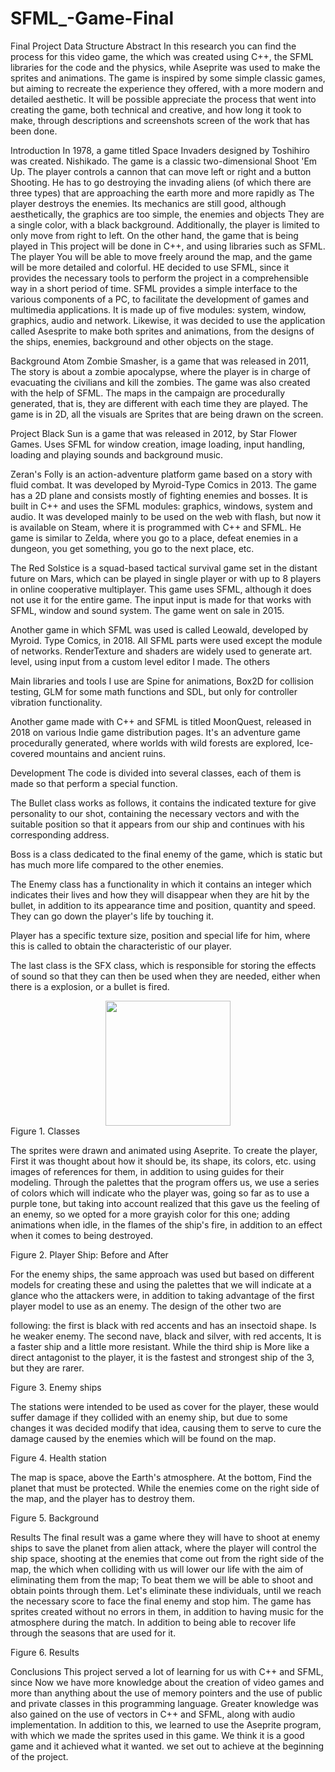 # SFML_-Game-Final

Final Project Data Structure
Abstract
In this research you can find the process for this video game, the
which was created using C++, the SFML libraries for the code and the physics,
while Aseprite was used to make the sprites and animations. The game is
inspired by some simple classic games, but aiming to recreate the
experience they offered, with a more modern and detailed aesthetic. It will be possible
appreciate the process that went into creating the game, both technical and
creative, and how long it took to make, through descriptions and screenshots
screen of the work that has been done.

Introduction
In 1978, a game titled Space Invaders designed by Toshihiro was created.
Nishikado. The game is a classic two-dimensional Shoot 'Em Up. The player
controls a cannon that can move left or right and a button
Shooting. He has to go destroying the invading aliens (of which there are
three types) that are approaching the earth more and more rapidly as
The player destroys the enemies. Its mechanics are still good,
although aesthetically, the graphics are too simple, the enemies and objects
They are a single color, with a black background. Additionally, the player is limited to only
move from right to left. On the other hand, the game that is being played in
This project will be done in C++, and using libraries such as SFML. The player
You will be able to move freely around the map, and the game will be more detailed and colorful. HE
decided to use SFML, since it provides the necessary tools to perform the
project in a comprehensible way in a short period of time. SFML
provides a simple interface to the various components of a PC, to
facilitate the development of games and multimedia applications. It is made up of five
modules: system, window, graphics, audio and network. Likewise, it was decided to use
the application called Asesprite to make both sprites and animations, from
the designs of the ships, enemies, background and other objects on the stage.

Background
Atom Zombie Smasher, is a game that was released in 2011, The story
is about a zombie apocalypse, where the player is in charge of evacuating the
civilians and kill the zombies. The game was also created with the help of SFML.
The maps in the campaign are procedurally generated, that is, they are
different with each time they are played. The game is in 2D, all the visuals are Sprites
that are being drawn on the screen.

Project Black Sun is a game that was released in 2012, by Star Flower Games.
Uses SFML for window creation, image loading, input handling,
loading and playing sounds and background music.

Zeran's Folly is an action-adventure platform game based on a
story with fluid combat. It was developed by Myroid-Type Comics in 2013.
The game has a 2D plane and consists mostly of fighting enemies and
bosses. It is built in C++ and uses the SFML modules: graphics, windows,
system and audio. It was developed mainly to be used on the web with flash,
but now it is available on Steam, where it is programmed with C++ and SFML. He
game is similar to Zelda, where you go to a place, defeat enemies in a
dungeon, you get something, you go to the next place, etc.

The Red Solstice is a squad-based tactical survival game
set in the distant future on Mars, which can be played in single player or
with up to 8 players in online cooperative multiplayer. This game uses
SFML, although it does not use it for the entire game. The input input is made for
that works with SFML, window and sound system. The game went on sale
in 2015.

Another game in which SFML was used is called Leowald, developed by Myroid.
Type Comics, in 2018. All SFML parts were used except the module
of networks. RenderTexture and shaders are widely used to generate art.
level, using input from a custom level editor I made. The others

Main libraries and tools I use are Spine for animations,
Box2D for collision testing, GLM for some math functions and SDL,
but only for controller vibration functionality.

Another game made with C++ and SFML is titled MoonQuest, released in
2018 on various Indie game distribution pages. It's an adventure game
procedurally generated, where worlds with wild forests are explored,
Ice-covered mountains and ancient ruins.

Development
The code is divided into several classes, each of them is made so that
perform a special function.

The Bullet class works as follows, it contains the indicated texture for
give personality to our shot, containing the necessary vectors and with the
suitable position so that it appears from our ship and continues with his
corresponding address.

Boss is a class dedicated to the final enemy of the game, which is static but has
much more life compared to the other enemies.

The Enemy class has a functionality in which it contains an integer which indicates
their lives and how they will disappear when they are hit by the bullet, in addition to
its appearance time and position, quantity and speed. They can go down
the player's life by touching it.

Player has a specific texture size, position and special life for him,
where this is called to obtain the characteristic of our player.

The last class is the SFX class, which is responsible for storing the effects of
sound so that they can then be used when they are needed, either when there is a
explosion, or a bullet is fired.

<div id="header" align="center">
  <img src="https://github.com/Lelmats/SFML_-Game-Final/tree/main/img/1.png" width="200"/>
</div>
Figure 1. Classes

The sprites were drawn and animated using Aseprite. To create the player,
First it was thought about how it should be, its shape, its colors, etc. using images
of references for them, in addition to using guides for their modeling. Through the
palettes that the program offers us, we use a series of colors which
will indicate who the player was, going so far as to use a purple tone, but taking into account
realized that this gave us the feeling of an enemy, so we opted for a
more grayish color for this one; adding animations when idle,
in the flames of the ship's fire, in addition to an effect when it comes to being destroyed.

Figure 2. Player Ship: Before and After

For the enemy ships, the same approach was used but based on
different models for creating these and using the palettes that we
will indicate at a glance who the attackers were, in addition to taking advantage of the first
player model to use as an enemy. The design of the other two are

following: the first is black with red accents and has an insectoid shape. Is he
weaker enemy. The second nave, black and silver, with red accents,
It is a faster ship and a little more resistant. While the third ship is
More like a direct antagonist to the player, it is the fastest and strongest ship of the
3, but they are rarer.

Figure 3. Enemy ships

The stations were intended to be used as cover for the player, these would suffer
damage if they collided with an enemy ship, but due to some changes it was decided
modify that idea, causing them to serve to cure the damage caused by
the enemies which will be found on the map.

Figure 4. Health station

The map is space, above the Earth's atmosphere. At the bottom,
Find the planet that must be protected. While the enemies come
on the right side of the map, and the player has to destroy them.

Figure 5. Background

Results
The final result was a game where they will have to shoot at enemy ships
to save the planet from alien attack, where the player will control the ship
space, shooting at the enemies that come out from the right side of the map, the
which when colliding with us will lower our life with the aim of eliminating them from the
map; To beat them we will be able to shoot and obtain points through them.
Let's eliminate these individuals, until we reach the necessary score to
face the final enemy and stop him. The game has sprites created without
no errors in them, in addition to having music for the atmosphere during
the match. In addition to being able to recover life through the seasons that are
used for it.

Figure 6. Results

Conclusions
This project served a lot of learning for us with C++ and SFML, since
Now we have more knowledge about the creation of video games and more than anything
about the use of memory pointers and the use of public and private classes in
this programming language. Greater knowledge was also gained
on the use of vectors in C++ and SFML, along with audio implementation.
In addition to this, we learned to use the Aseprite program, with which we made
the sprites used in this game. We think it is a good game and it achieved what it wanted.
we set out to achieve at the beginning of the project.
